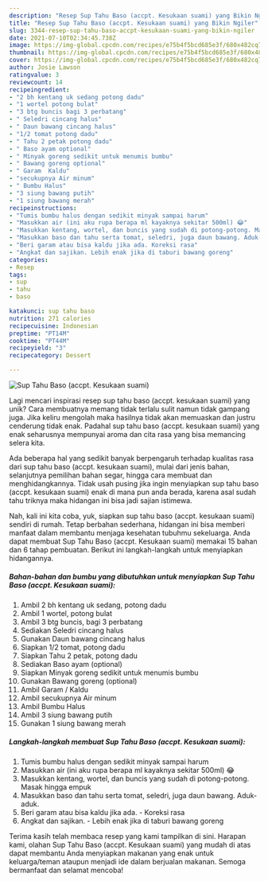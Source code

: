 ```yaml
---
description: "Resep Sup Tahu Baso (accpt. Kesukaan suami) yang Bikin Ngiler"
title: "Resep Sup Tahu Baso (accpt. Kesukaan suami) yang Bikin Ngiler"
slug: 3344-resep-sup-tahu-baso-accpt-kesukaan-suami-yang-bikin-ngiler
date: 2021-07-10T02:34:45.738Z
image: https://img-global.cpcdn.com/recipes/e75b4f5bcd685e3f/680x482cq70/sup-tahu-baso-accpt-kesukaan-suami-foto-resep-utama.jpg
thumbnail: https://img-global.cpcdn.com/recipes/e75b4f5bcd685e3f/680x482cq70/sup-tahu-baso-accpt-kesukaan-suami-foto-resep-utama.jpg
cover: https://img-global.cpcdn.com/recipes/e75b4f5bcd685e3f/680x482cq70/sup-tahu-baso-accpt-kesukaan-suami-foto-resep-utama.jpg
author: Josie Lawson
ratingvalue: 3
reviewcount: 14
recipeingredient:
- "2 bh kentang uk sedang potong dadu"
- "1 wortel potong bulat"
- "3 btg buncis bagi 3 perbatang"
- " Seledri cincang halus"
- " Daun bawang cincang halus"
- "1/2 tomat potong dadu"
- " Tahu 2 petak potong dadu"
- " Baso ayam optional"
- " Minyak goreng sedikit untuk menumis bumbu"
- " Bawang goreng optional"
- " Garam  Kaldu"
- "secukupnya Air minum"
- " Bumbu Halus"
- "3 siung bawang putih"
- "1 siung bawang merah"
recipeinstructions:
- "Tumis bumbu halus dengan sedikit minyak sampai harum"
- "Masukkan air (ini aku rupa berapa ml kayaknya sekitar 500ml) 😂"
- "Masukkan kentang, wortel, dan buncis yang sudah di potong-potong. Masak hingga empuk"
- "Masukkan baso dan tahu serta tomat, seledri, juga daun bawang. Aduk-aduk."
- "Beri garam atau bisa kaldu jika ada. Koreksi rasa"
- "Angkat dan sajikan. Lebih enak jika di taburi bawang goreng"
categories:
- Resep
tags:
- sup
- tahu
- baso

katakunci: sup tahu baso 
nutrition: 271 calories
recipecuisine: Indonesian
preptime: "PT14M"
cooktime: "PT44M"
recipeyield: "3"
recipecategory: Dessert

---
```



![Sup Tahu Baso (accpt. Kesukaan suami)](https://img-global.cpcdn.com/recipes/e75b4f5bcd685e3f/680x482cq70/sup-tahu-baso-accpt-kesukaan-suami-foto-resep-utama.jpg)

Lagi mencari inspirasi resep sup tahu baso (accpt. kesukaan suami) yang unik? Cara membuatnya memang tidak terlalu sulit namun tidak gampang juga. Jika keliru mengolah maka hasilnya tidak akan memuaskan dan justru cenderung tidak enak. Padahal sup tahu baso (accpt. kesukaan suami) yang enak seharusnya mempunyai aroma dan cita rasa yang bisa memancing selera kita.

Ada beberapa hal yang sedikit banyak berpengaruh terhadap kualitas rasa dari sup tahu baso (accpt. kesukaan suami), mulai dari jenis bahan, selanjutnya pemilihan bahan segar, hingga cara membuat dan menghidangkannya. Tidak usah pusing jika ingin menyiapkan sup tahu baso (accpt. kesukaan suami) enak di mana pun anda berada, karena asal sudah tahu triknya maka hidangan ini bisa jadi sajian istimewa.




Nah, kali ini kita coba, yuk, siapkan sup tahu baso (accpt. kesukaan suami) sendiri di rumah. Tetap berbahan sederhana, hidangan ini bisa memberi manfaat dalam membantu menjaga kesehatan tubuhmu sekeluarga. Anda dapat membuat Sup Tahu Baso (accpt. Kesukaan suami) memakai 15 bahan dan 6 tahap pembuatan. Berikut ini langkah-langkah untuk menyiapkan hidangannya.

<!--inarticleads1-->

##### Bahan-bahan dan bumbu yang dibutuhkan untuk menyiapkan Sup Tahu Baso (accpt. Kesukaan suami):

1. Ambil 2 bh kentang uk sedang, potong dadu
1. Ambil 1 wortel, potong bulat
1. Ambil 3 btg buncis, bagi 3 perbatang
1. Sediakan  Seledri cincang halus
1. Gunakan  Daun bawang cincang halus
1. Siapkan 1/2 tomat, potong dadu
1. Siapkan  Tahu 2 petak, potong dadu
1. Sediakan  Baso ayam (optional)
1. Siapkan  Minyak goreng sedikit untuk menumis bumbu
1. Gunakan  Bawang goreng (optional)
1. Ambil  Garam / Kaldu
1. Ambil secukupnya Air minum
1. Ambil  Bumbu Halus
1. Ambil 3 siung bawang putih
1. Gunakan 1 siung bawang merah




<!--inarticleads2-->

##### Langkah-langkah membuat Sup Tahu Baso (accpt. Kesukaan suami):

1. Tumis bumbu halus dengan sedikit minyak sampai harum
1. Masukkan air (ini aku rupa berapa ml kayaknya sekitar 500ml) 😂
1. Masukkan kentang, wortel, dan buncis yang sudah di potong-potong. Masak hingga empuk
1. Masukkan baso dan tahu serta tomat, seledri, juga daun bawang. Aduk-aduk.
1. Beri garam atau bisa kaldu jika ada. - Koreksi rasa
1. Angkat dan sajikan. - Lebih enak jika di taburi bawang goreng




Terima kasih telah membaca resep yang kami tampilkan di sini. Harapan kami, olahan Sup Tahu Baso (accpt. Kesukaan suami) yang mudah di atas dapat membantu Anda menyiapkan makanan yang enak untuk keluarga/teman ataupun menjadi ide dalam berjualan makanan. Semoga bermanfaat dan selamat mencoba!

